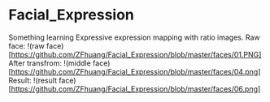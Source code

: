# Facial_Expression
Something learning Expressive  expression  mapping  with  ratio  images.
Raw face:
!(raw face)[https://github.com/ZFhuang/Facial_Expression/blob/master/faces/01.PNG]
After transfrom:
!(middle face)[https://github.com/ZFhuang/Facial_Expression/blob/master/faces/04.png]
Result:
!(result face)[https://github.com/ZFhuang/Facial_Expression/blob/master/faces/06.png]
